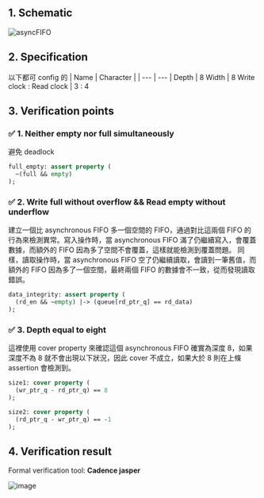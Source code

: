 ## **1. Schematic**
![asyncFIFO](https://github.com/user-attachments/assets/9e317e50-4c2a-4009-b5d1-741d60f3bc6a)

## **2. Specification**

以下都可 config 的
| Name     | Character |
| ---      | ---       |
Depth | 8
Width | 8
Write clock : Read clock | 3 : 4

## **3. Verification points**

### ✅ 1. Neither empty nor full simultaneously 
避免 deadlock
```systemverilog
full_empty: assert property (
  ~(full && empty)
);
```
### ✅ 2. Write full without overflow && Read empty without underflow
建立一個比 asynchronous FIFO 多一個空間的 FIFO，通過對比這兩個 FIFO 的行為來檢測異常。寫入操作時，當 asynchronous FIFO 滿了仍繼續寫入，會覆蓋數據，而額外的 FIFO 因為多了空間不會覆蓋，這樣就能檢測到覆蓋問題。
同樣，讀取操作時，當 asynchronous FIFO 空了仍繼續讀取，會讀到一筆舊值，而額外的 FIFO 因為多了一個空間，最終兩個 FIFO 的數據會不一致，從而發現讀取錯誤。
```systemverilog
data_integrity: assert property (
  (rd_en && ~empty) |-> (queue[rd_ptr_q] == rd_data)
);
```

### ✅ 3. Depth equal to eight
這裡使用 cover property 來確認這個 asynchronous FIFO 確實為深度 8，如果深度不為 8 就不會出現以下狀況，因此 cover 不成立，如果大於 8 則在上條 assertion 會檢測到。
```systemverilog
size1: cover property (
  (wr_ptr_q - rd_ptr_q) == 8
);

size2: cover property (
  (rd_ptr_q - wr_ptr_q) == -1
);
```

## **4. Verification result**

Formal verification tool: **Cadence jasper**

![image](https://github.com/user-attachments/assets/3d6528e9-f260-4ddc-bc4e-604300c1daf7)
